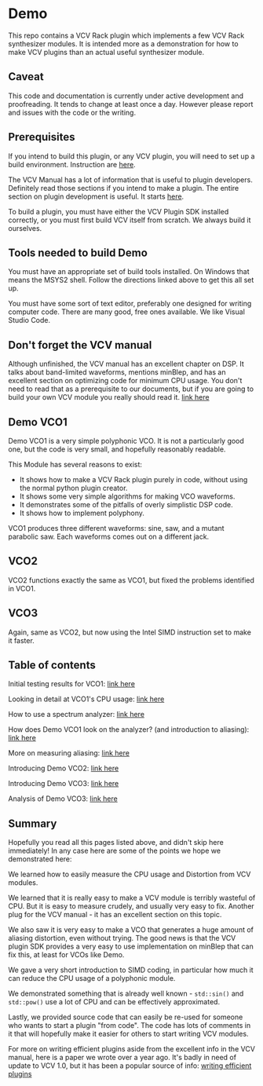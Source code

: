 # Demo

This repo contains a VCV Rack plugin which implements a few VCV Rack synthesizer modules. It is intended more as a demonstration for how to make VCV plugins than an actual useful synthesizer module.

## Caveat

This code and documentation is currently under active development and proofreading. It tends to change at least once a day. However please report and issues with the code or the writing.

## Prerequisites

If you intend to build this plugin, or any VCV plugin, you will need to set up a build environment. Instruction are [here](https://vcvrack.com/manual/Building).

The VCV Manual has a lot of information that is useful to plugin developers. Definitely read those sections if you intend to make a plugin. The entire section on plugin development is useful. It starts [here](https://vcvrack.com/manual/PluginDevelopmentTutorial).

To build a plugin, you must have either the VCV Plugin SDK installed correctly, or you must first build VCV itself from scratch. We always build it ourselves.

## Tools needed to build Demo

You must have an appropriate set of build tools installed. On Windows that means the MSYS2 shell. Follow the directions linked above to get this all set up.

You must have some sort of text editor, preferably one designed for writing computer code. There are many good, free ones available. We like Visual Studio Code.

## Don't forget the VCV manual

Although unfinished, the VCV manual has an excellent chapter on DSP. It talks about band-limited waveforms, mentions minBlep, and has an excellent section on optimizing code for minimum CPU usage. You don't need to read that as a prerequisite to our documents, but if you are going to build your own VCV module you really should read it. [link here](https://vcvrack.com/manual/DSP)

## Demo VCO1

Demo VCO1 is a very simple polyphonic VCO. It is not a particularly good one, but the code is very small, and hopefully reasonably readable.

This Module has several reasons to exist:

* It shows how to make a VCV Rack plugin purely in code, without using the normal python plugin creator.
* It shows some very simple algorithms for making VCO waveforms.
* It demonstrates some of the pitfalls of overly simplistic DSP code.
* It shows how to implement polyphony.

VCO1 produces three different waveforms: sine, saw, and a mutant parabolic saw. Each waveforms comes out on a different jack.

## VCO2

VCO2 functions exactly the same as VCO1, but fixed the problems identified in VCO1.

## VCO3

Again, same as VCO2, but now using the Intel SIMD instruction set to make it faster.

## Table of contents

Initial testing results for VCO1: [link here](./docs/vco1-first.md)

Looking in detail at VCO1's CPU usage: [link here](./docs/vco1-cpu.md)

How to use a spectrum analyzer: [link here](./docs/analyzer.md)

How does Demo VCO1 look on the analyzer? (and introduction to aliasing): [link here](./docs/aliasing.md)

More on measuring aliasing: [link here](./docs/aliasing2.md)

Introducing Demo VCO2: [link here](./docs/vco2.md)

Introducing Demo VCO3: [link here](./docs/vco3.md)

Analysis of Demo VCO3: [link here](./docs/vco3-cpu.md)

## Summary

Hopefully you read all this pages listed above, and didn't skip here immediately! In any case here are some of the points we hope we demonstrated here:

We learned how to easily measure the CPU usage and Distortion from VCV modules.

We learned that it is really easy to make a VCV module is terribly wasteful of CPU. But it is easy to measure crudely, and usually very easy to fix. Another plug for the VCV manual - it has an excellent section on this topic.

We also saw it is very easy to make a VCO that generates a huge amount of aliasing distortion, even without trying. The good news is that the VCV plugin SDK provides a very easy to use implementation on minBlep that can fix this, at least for VCOs like Demo.

We gave a very short introduction to SIMD coding, in particular how much it can reduce the CPU usage of a polyphonic module.

We demonstrated something that is already well known - `std::sin()` and `std::pow()` use a lot of CPU and can be effectively approximated.

Lastly, we provided source code that can easily be re-used for someone who wants to start a plugin "from code". The code has lots of comments in it that will hopefully make it easier for others to start writing VCV modules.

For more on writing efficient plugins aside from the excellent info in the VCV manual, here is a paper we wrote over a year ago. It's badly in need of update to VCV 1.0, but it has been a popular source of info: [writing efficient plugins](https://github.com/squinkylabs/SquinkyVCV/blob/master/docs/efficient-plugins.md)
